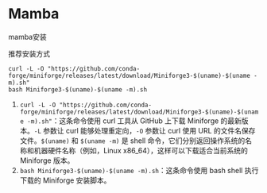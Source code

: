 # Mamba

mamba安装

推荐安装方式

```shell
curl -L -O "https://github.com/conda-forge/miniforge/releases/latest/download/Miniforge3-$(uname)-$(uname -m).sh"
bash Miniforge3-$(uname)-$(uname -m).sh
```

1. `curl -L -O "https://github.com/conda-forge/miniforge/releases/latest/download/Miniforge3-$(uname)-$(uname -m).sh"`：这条命令使用 curl 工具从 GitHub 上下载 Miniforge 的最新版本。`-L` 参数让 curl 能够处理重定向，`-O` 参数让 curl 使用 URL 的文件名保存文件。`$(uname)` 和 `$(uname -m)` 是 shell 命令，它们分别返回操作系统的名称和机器硬件名称（例如，Linux x86_64），这样可以下载适合当前系统的 Miniforge 版本。
2. `bash Miniforge3-$(uname)-$(uname -m).sh`：这条命令使用 bash shell 执行下载的 Miniforge 安装脚本。


